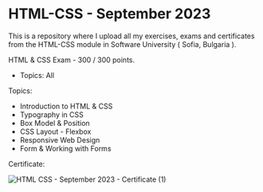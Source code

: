 # HTML-CSS - September 2023
This is a repository where I upload all my exercises, exams and certificates from the HTML-CSS module in Software University ( Sofia, Bulgaria ).

HTML & CSS Exam - 300 / 300 points.

- Topics: All

Topics:

- Introduction to HTML & CSS
- Typography in CSS
- Box Model & Position
- CSS Layout - Flexbox
- Responsive Web Design
- Form & Working with Forms

Certificate:

![HTML   CSS - September 2023 - Certificate (1)](https://github.com/GeorgiKostadinovPro/HTML-CSS/assets/72508846/96efbdec-e994-40b8-96f4-26106844fa1c)
